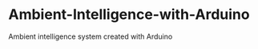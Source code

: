Ambient-Intelligence-with-Arduino
=================================

Ambient intelligence system created with Arduino
